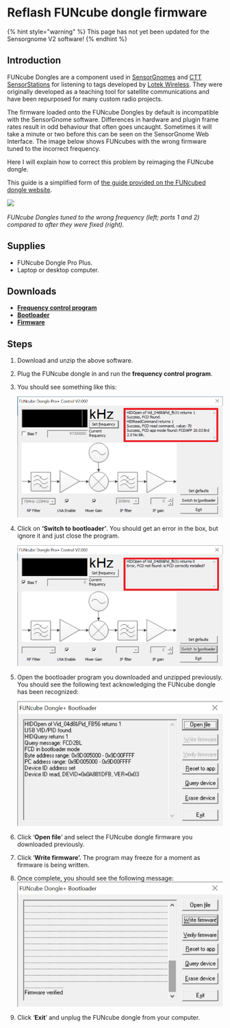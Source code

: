 # Reflash FUNcube dongle firmware

{% hint style="warning" %}
This page has not yet been updated for the Sensorgnome V2 software!
{% endhint %}

## Introduction

FUNcube Dongles are a component used in [SensorGnomes](https://sensorgnome.org/) and [CTT SensorStations](https://celltracktech.com/) for listening to tags developed by [Lotek Wireless](https://lotek.com/). They were originally developed as a teaching tool for satellite communications and have been repurposed for many custom radio projects.

The firmware loaded onto the FUNcube Dongles by default is incompatible with the SensorGnome software. Differences in hardware and plugin frame rates result in odd behaviour that often goes uncaught. Sometimes it will take a minute or two before this can be seen on the SensorGnome Web Interface. The image below shows FUNcubes with the wrong firmware tuned to the incorrect frequency.

Here I will explain how to correct this problem by reimaging the FUNcube dongle.

This guide is a simplified form of [the guide provided on the FUNcubed dongle website](http://www.funcubedongle.com/MyImages/FCDFirmwareUpdateGuide.pdf).

![](../.gitbook/assets/web-interface\_FCD-incorrect-configuration.png)

_FUNcube Dongles tuned to the wrong frequency (left; ports 1 and 2) compared to after they were fixed (right)._

## Supplies

* FUNcube Dongle Pro Plus.
* Laptop or desktop computer.

## Downloads

* [**Frequency control program**](http://www.funcubedongle.com/MyImages/FCHid2.002.zip)
* [**Bootloader**](http://www.funcubedongle.com/MyImages/FCHIDBL2.001.zip)
* [**Firmware**](http://www.funcubedongle.com/MyImages/FCD2.20.03.48.pro.bin)

## Steps

1. Download and unzip the above software.
2. Plug the FUNcube dongle in and run the **frequency control program**.
3.  You should see something like this:

    ![](<../.gitbook/assets/FCHID2.002 - 1.png>)
4.  Click on **‘Switch to bootloader’**. You should get an error in the box, but ignore it and just close the program.

    ![](<../.gitbook/assets/FCHID2.002 - 3.png>)
5.  Open the bootloader program you downloaded and unzipped previously. You should see the following text acknowledging the FUNcube dongle has been recognized:

    ![](<../.gitbook/assets/FCHIDBL2.001 - 1.png>)
6. Click ‘**Open file**’ and select the FUNcube dongle firmware you downloaded previously.
7. Click ‘**Write firmware’.** The program may freeze for a moment as firmware is being written.
8. Once complete, you should see the following message:\
   ![](<../.gitbook/assets/FCHIDBL2.001 - 2.png>)
9. Click ‘**Exit**’ and unplug the FUNcube dongle from your computer.
